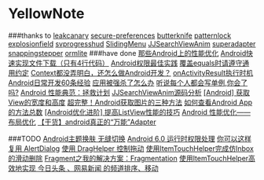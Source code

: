 # YellowNote 
###thanks to
[leakcanary](https://github.com/square/leakcanary)
[secure-preferences](https://github.com/scottyab/secure-preferences)
[butterknife](https://github.com/JakeWharton/butterknife)
[patternlock](https://github.com/DreaminginCodeZH/PatternLock)
[explosionfield](https://github.com/tyrantgit/ExplosionField)
[svprogresshud](https://github.com/saiwu-bigkoo/Android-SVProgressHUD)
[SlidingMenu](https://github.com/jfeinstein10/SlidingMenu)
[JJSearchViewAnim](https://github.com/android-cjj/JJSearchViewAnim)
[superadapter](https://github.com/byteam/SuperAdapter)
[snappingstepper](https://github.com/saiwu-bigkoo/Android-SnappingStepper)
[ormlite](https://github.com/j256/ormlite-android)
###have done
[那些Android上的性能优化](http://www.jianshu.com/p/762f7cca7539)
[Android快速实现文件下载（只有4行代码）](http://www.jianshu.com/p/46fd1c253701)
[Android权限最佳实践](http://www.jianshu.com/p/3e16bda04852)
[覆盖equals时请遵守通用约定](http://www.jianshu.com/p/a986e25ae616)
[Context都没弄明白，还怎么做Android开发？](http://www.jianshu.com/p/94e0f9ab3f1d)
[onActivityResult执行时机](http://www.jianshu.com/p/780c9d85f8d9)
[Android日常开发60条经验](http://www.jianshu.com/p/e9cc6d3ef10b)
[应用被强杀了怎么办](http://www.jianshu.com/p/bce1164b83d8)
[听说每个人都会写单例,你会了吗?](http://www.jianshu.com/p/eebcb81b1394)
[Android 性能典范：拯救计划](http://www.jianshu.com/p/efcb36b7ce48)
[JJSearchViewAnim源码分析](http://www.jianshu.com/p/a48f4e6cf036)
[[Android] 获取View的宽度和高度](http://www.jianshu.com/p/d18f0c96acb8)
[超完整！Android获取图片的三种方法](http://www.jianshu.com/p/d4793d32a5fb)
[如何查看Android App的方法总数](http://www.jianshu.com/p/b3677647d90e)
[[Android优化进阶] 提高ListView性能的技巧](http://www.jianshu.com/p/3e22d53286ca)
[Android 性能优化——布局优化](http://www.jianshu.com/p/d3a06b573ee5)
[【干货】android真正的“万能”Adapter](http://www.jianshu.com/p/d6a76fd3ea5b)

###TODO
[Android主题换肤 无缝切换](http://www.jianshu.com/p/af7c0585dd5b)
[Android 6.0 运行时权限处理](http://www.jianshu.com/p/b4a8b3d4f587)
[你可以这样复用 AlertDialog](http://www.jianshu.com/p/4d97a8538b98)
[使用 DragHelper 控制拖动](http://www.jianshu.com/p/1712cdaf1f0e)
[使用ItemTouchHelper完成仿Inbox的滑动删除](http://www.jianshu.com/p/9a5f81c887b8)
[Fragment之我的解决方案：Fragmentation](http://www.jianshu.com/p/38f7994faa6b)
[使用ItemTouchHelper高效地实现 今日头条 、网易新闻 的频道排序、移动](http://www.jianshu.com/p/d30fd8da4eac)